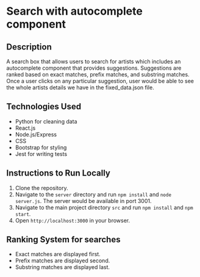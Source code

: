 # Search with autocomplete component

## Description
A search box that allows users to search for artists which includes an autocomplete component that provides suggestions. Suggestions are ranked based on exact matches, prefix matches, and substring matches. Once a user clicks on any particular suggestion, user would be able to see the whole artists details we have in the fixed_data.json file.

## Technologies Used
- Python for cleaning data
- React.js
- Node.js/Express
- CSS
- Bootstrap for styling
- Jest for writing tests

## Instructions to Run Locally
1. Clone the repository.
2. Navigate to the `server` directory and run `npm install` and `node server.js`. The server would be available in port 3001.
3. Navigate to the main project directory `src` and run `npm install` and `npm start`.
4. Open `http://localhost:3000` in your browser.

## Ranking System for searches
- Exact matches are displayed first.
- Prefix matches are displayed second.
- Substring matches are displayed last.

